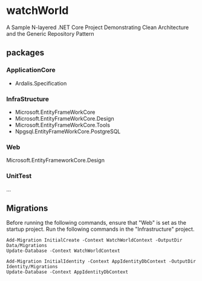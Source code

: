 # watchWorld
A Sample N-layered .NET Core Project Demonstrating Clean Architecture and the Generic Repository Pattern

## packages

### ApplicationCore
- Ardalis.Specification

### InfraStructure
- Microsoft.EntityFrameWorkCore
- Microsoft.EntityFrameWorkCore.Design
- Microsoft.EntityFrameWorkCore.Tools
- Npgsql.EntityFrameWorkCore.PostgreSQL

### Web
Microsoft.EntityFrameworkCore.Design

### UnitTest
...

## Migrations

Before running the following commands, ensure that "Web" is set as the startup project. Run the following commands in the "Infrastructure" project.

```
Add-Migration InitialCreate -Context WatchWorldContext -OutputDir Data/Migrations
Update-Database -Context WatchWorldContext

Add-Migration InitialIdentity -Context AppIdentityDbContext -OutputDir Identity/Migrations
Update-Database -Context AppIdentityDbContext
```